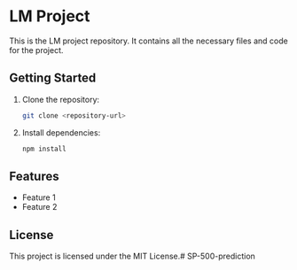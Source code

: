 # LM Project

This is the LM project repository. It contains all the necessary files and code for the project.

## Getting Started

1. Clone the repository:
   ```bash
   git clone <repository-url>
   ```
2. Install dependencies:
   ```bash
   npm install
   ```

## Features

- Feature 1
- Feature 2

## License

This project is licensed under the MIT License.#   S P - 5 0 0 - p r e d i c t i o n 
 

